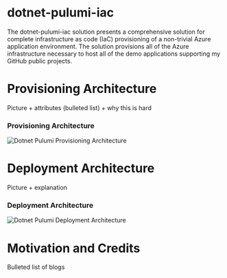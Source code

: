 # dotnet-pulumi-iac

The dotnet-pulumi-iac solution presents a comprehensive solution for complete infrastructure as code (IaC) provisioning of a non-trivial Azure application environment. The solution provisions all of the Azure infrastructure necessary to host all of the demo applications supporting my GitHub public projects.

# Provisioning Architecture

Picture + attributes (bulleted list) + why this is hard
### Provisioning Architecture
![Dotnet Pulumi Provisioning Architecture](https://s3.amazonaws.com/s3.beckshome.com/20220620-dotnet-pulumi-iac-provision.png)

# Deployment Architecture

Picture + explanation

### Deployment Architecture
![Dotnet Pulumi Deployment Architecture](https://s3.amazonaws.com/s3.beckshome.com/20220620-dotnet-pulumi-iac-deploy.png)

# Motivation and Credits 

Bulleted list of blogs